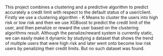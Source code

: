 This project combines a clustering and a predictive algorithm to predict accurately a credit limit with respect to the default status of a user/client.
Firstly we use a clustering algorithm - K Means to cluster the users into high risk or low risk and then we use XGBoost to predict the credit limit of the user, and then penalize
or reward the user based on the clustering algorithms result. Although the penalize/reward system is currently static, we can easily make it dynamic by studying a dataset that shows
the trend of multiple users that were high risk and later went onto become low risk users by penalizing their credit limits. But no such dataset was found.
